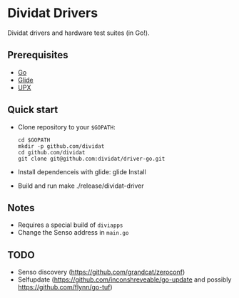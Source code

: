 # Dividat Drivers

Dividat drivers and hardware test suites (in Go!).

## Prerequisites

-   [Go](https://golang.org/)
-   [Glide](https://glide.sh/)
-   [UPX](https://upx.github.io/)

## Quick start

-   Clone repository to your `$GOPATH`:

        cd $GOPATH
        mkdir -p github.com/dividat
        cd github.com/dividat
        git clone git@github.com:dividat/driver-go.git

-   Install dependenceis with glide:
        glide Install

-   Build and run
        make
        ./release/dividat-driver

## Notes

-   Requires a special build of `diviapps`
-   Change the Senso address in `main.go`

## TODO

-   Senso discovery (<https://github.com/grandcat/zeroconf>)
-   Selfupdate (<https://github.com/inconshreveable/go-update> and possibly <https://github.com/flynn/go-tuf>)
